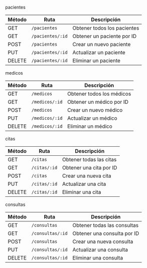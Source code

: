 pacientes

| Método | Ruta             | Descripción                 |
| ------ | ---------------- | --------------------------- |
| GET    | `/pacientes`     | Obtener todos los pacientes |
| GET    | `/pacientes/:id` | Obtener un paciente por ID  |
| POST   | `/pacientes`     | Crear un nuevo paciente     |
| PUT    | `/pacientes/:id` | Actualizar un paciente      |
| DELETE | `/pacientes/:id` | Eliminar un paciente        |


medicos

| Método | Ruta           | Descripción               |
| ------ | -------------- | ------------------------- |
| GET    | `/medicos`     | Obtener todos los médicos |
| GET    | `/medicos/:id` | Obtener un médico por ID  |
| POST   | `/medicos`     | Crear un nuevo médico     |
| PUT    | `/medicos/:id` | Actualizar un médico      |
| DELETE | `/medicos/:id` | Eliminar un médico        |


citas

| Método | Ruta         | Descripción             |
| ------ | ------------ | ----------------------- |
| GET    | `/citas`     | Obtener todas las citas |
| GET    | `/citas/:id` | Obtener una cita por ID |
| POST   | `/citas`     | Crear una nueva cita    |
| PUT    | `/citas/:id` | Actualizar una cita     |
| DELETE | `/citas/:id` | Eliminar una cita       |


consultas

| Método | Ruta             | Descripción                 |
| ------ | ---------------- | --------------------------- |
| GET    | `/consultas`     | Obtener todas las consultas |
| GET    | `/consultas/:id` | Obtener una consulta por ID |
| POST   | `/consultas`     | Crear una nueva consulta    |
| PUT    | `/consultas/:id` | Actualizar una consulta     |
| DELETE | `/consultas/:id` | Eliminar una consulta       |

